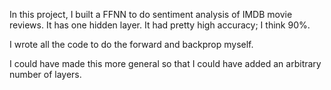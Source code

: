 In this project, I built a FFNN to do sentiment analysis of IMDB movie
reviews. It has one hidden layer. It had pretty high accuracy; I think
90%.

I wrote all the code to do the forward and backprop myself.

I could have made this more general so that I could have added an
arbitrary number of layers.
